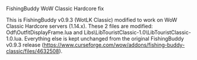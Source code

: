 FishingBuddy WoW Classic Hardcore fix

This is FishingBuddy v0.9.3 (WotLK Classic) modified to work on WoW Classic Hardcore servers (1.14.x).
These 2 files are modified: Odf\OutfitDisplayFrame.lua and Libs\LibTouristClassic-1.0\LibTouristClassic-1.0.lua.
Everything else is kept unchanged from the original FishingBuddy v0.9.3 release (https://www.curseforge.com/wow/addons/fishing-buddy-classic/files/4632508).
